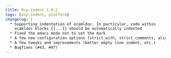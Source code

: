 ```yaml
---
title: Ocp-indent 1.0.2
tags: [ocp-indent, platform]
changelog: |
  * Supporting indentation of ocamldoc. In particular, code within
    ocamldoc blocks {[...]} should be automatically indented
  * Fixed the emacs mode not to set the mark
  * A few new configuration options (strict_with, strict_comments, align_params)
  * A few tweaks and improvements (better empty line indent, etc.)
  * Bugfixes (#43, #47)
---
```


